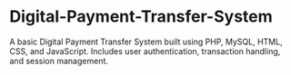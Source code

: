 # Digital-Payment-Transfer-System
A basic Digital Payment Transfer System built using PHP, MySQL, HTML, CSS, and JavaScript. Includes user authentication, transaction handling, and session management.
